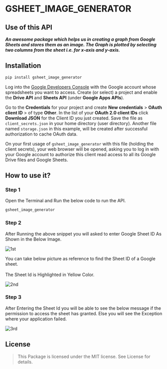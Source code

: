 # GSHEET_IMAGE_GENERATOR
## Use of this API

*__An awesome package which helps us in creating a graph from Google Sheets and stores them as an image.
The Graph is plotted by selecting two columns from the sheet i.e. for x-axis and y-axis.__*

## Installation
``` bash
pip install gsheet_image_generator
``` 

Log into the [Google Developers Console</u>](https://console.developers.google.com/) with the Google account whose
spreadsheets you want to access. Create (or select) a project and enable the
**Drive API** and **Sheets API** (under **Google Apps APIs**).

Go to the **Credentials** for your project and create **New credentials** > **OAuth client ID** > of type **Other**. In the list of your **OAuth 2.0 client IDs** click **Download JSON** for the Client ID you just created. Save the file as ``client_secrets.json`` in your home directory (user directory). Another file named ``storage.json`` in this example, will be created after successful authorization to cache OAuth data.

On your first usage of ``gsheet_image_generator`` with this file (holding the client secrets), your web browser will be opened, asking you to log in with your Google account to authorize this client read access to all its Google Drive files and Google
Sheets.

## How to use it?

### Step 1 
Open the Terminal and Run the below code to run the API.

``` python
gsheet_image_generator
```
### Step 2
After Running the above snippet you will asked to enter Google Sheet ID As Shown in the Below Image.

![1st](https://user-images.githubusercontent.com/35963631/95240319-da0e8c80-0829-11eb-9acd-896cde03dd47.png)

You can take below picture as reference to find the Sheet ID of a Google sheet.
<br></br>
The Sheet Id is Highlighted in Yellow Color.

![2nd](https://user-images.githubusercontent.com/35963631/95240395-f8748800-0829-11eb-8ed8-0da45cd62708.png)

### Step 3
After Entering the Sheet Id you will be able to see the below message if the permission to access the sheet has granted. Else you will see the Exception where your application failed.

![3rd](https://user-images.githubusercontent.com/35963631/95240457-104c0c00-082a-11eb-98a3-8aed817766fe.png)


## License

> This Package is licensed under the MIT license. See License for details.